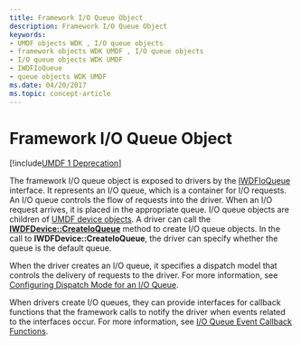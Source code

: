 ```yaml
---
title: Framework I/O Queue Object
description: Framework I/O Queue Object
keywords:
- UMDF objects WDK , I/O queue objects
- framework objects WDK UMDF , I/O queue objects
- I/O queue objects WDK UMDF
- IWDFIoQueue
- queue objects WDK UMDF
ms.date: 04/20/2017
ms.topic: concept-article
---
```


# Framework I/O Queue Object


[!include[UMDF 1 Deprecation](../includes/umdf-1-deprecation.md)]

The framework I/O queue object is exposed to drivers by the [IWDFIoQueue](/windows-hardware/drivers/ddi/wudfddi/nn-wudfddi-iwdfioqueue) interface. It represents an I/O queue, which is a container for I/O requests. An I/O queue controls the flow of requests into the driver. When an I/O request arrives, it is placed in the appropriate queue. I/O queue objects are children of [UMDF device objects](framework-device-object.md). A driver can call the [**IWDFDevice::CreateIoQueue**](/windows-hardware/drivers/ddi/wudfddi/nf-wudfddi-iwdfdevice-createioqueue) method to create I/O queue objects. In the call to **IWDFDevice::CreateIoQueue**, the driver can specify whether the queue is the default queue.

When the driver creates an I/O queue, it specifies a dispatch model that controls the delivery of requests to the driver. For more information, see [Configuring Dispatch Mode for an I/O Queue](configuring-dispatch-mode-for-an-i-o-queue.md).

When drivers create I/O queues, they can provide interfaces for callback functions that the framework calls to notify the driver when events related to the interfaces occur. For more information, see [I/O Queue Event Callback Functions](i-o-queue-event-callback-functions.md).

 


